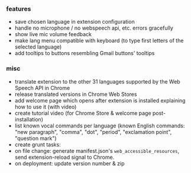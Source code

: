 ### features

- save chosen language in extension configuration
- handle no microphone / no webspeech api, etc. errors gracefully
- show live mic volume feedback
- make lang menu compatible with keyboard (to type first letters of the selected language)
- add tooltips to buttons resembling Gmail buttons' tooltips

### misc

- translate extension to the other 31 languages supported by the Web Speech API in Chrome
- release translated versions in Chrome Web Stores
- add welcome page which opens after extension is installed explaining how to use it (with video)
- create tutorial video (for Chrome Store & welcome page post-installation)
- list known vocal commands per language (known English commands: "new paragraph", "comma", "dot", "period", "exclamation point", "question mark")
- create grunt tasks:
 - on file change: generate manifest.json's `web_accessible_resources`, send extension-reload signal to Chrome. 
 - on deployment: update version number & zip
